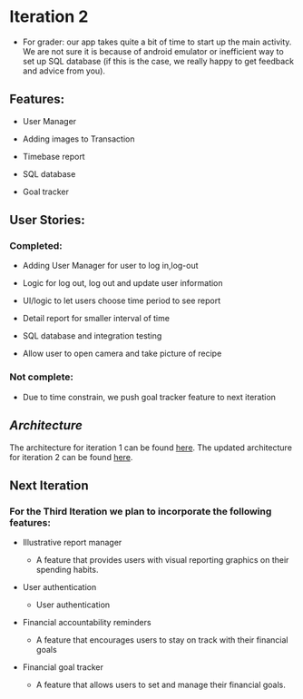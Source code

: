 # Iteration 2

* For grader: our app takes quite a bit of time to start up the main activity. We are not sure it is because of android emulator or inefficient way to set up SQL database (if this is the case, we really happy to get feedback and advice from you).

## Features:

* User Manager

* Adding images to Transaction

* Timebase report

* SQL database

* Goal tracker

## User Stories:

### Completed:


* Adding User Manager for user to log in,log-out
* Logic for log out, log out and update user information

* UI/logic to let users choose time period to see report
* Detail report for smaller interval of time

* SQL database and integration testing

* Allow user to open camera and take picture of recipe

### Not complete:

* Due to time constrain, we push goal tracker feature to next iteration

## *Architecture*
The architecture for iteration 1 can be found [here](./docs/Architecture_Diagram_Iteration1.pdf).
The updated architecture for iteration 2 can be found [here](./docs/Architecture_Diagram_Iteration2.pdf).

## Next Iteration

### For the Third Iteration we plan to incorporate the following features:

* Illustrative report manager
    - A feature that provides users with visual reporting graphics on their spending habits.

* User authentication
    - User authentication

* Financial accountability reminders
    - A feature that encourages users to stay on track with their financial goals

* Financial goal tracker
    - A feature that allows users to set and manage their financial goals.



